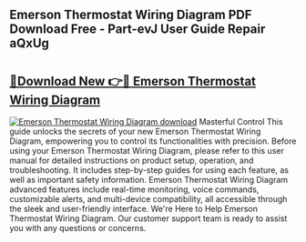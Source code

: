 ## Emerson Thermostat Wiring Diagram PDF Download Free - Part-evJ User Guide Repair aQxUg

# <h2><a href="http://dfij6d.blite.top/?on=Emerson+Thermostat+Wiring+Diagram">🔗Download New 👉🔴 Emerson Thermostat Wiring Diagram</a></h2>

[![Emerson Thermostat Wiring Diagram download](https://i.imgur.com/lujVjoI.png)](http://dfij6d.blite.top/?on=Emerson+Thermostat+Wiring+Diagram)
Masterful Control This guide unlocks the secrets of your new Emerson Thermostat Wiring Diagram, empowering you to control its functionalities with precision. Before using your Emerson Thermostat Wiring Diagram, please refer to this user manual for detailed instructions on product setup, operation, and troubleshooting. It includes step-by-step guides for using each feature, as well as important safety information. Emerson Thermostat Wiring Diagram advanced features include real-time monitoring, voice commands, customizable alerts, and multi-device compatibility, all accessible through the sleek and user-friendly interface. We're Here to Help Emerson Thermostat Wiring Diagram. Our customer support team is ready to assist you with any questions or concerns.
